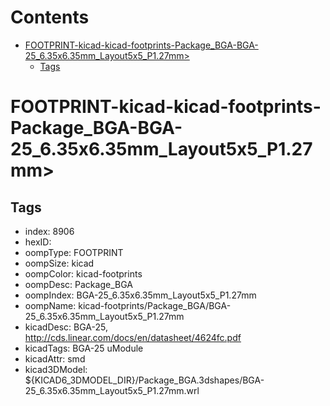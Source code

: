 



Contents
========

* [FOOTPRINT-kicad-kicad-footprints-Package_BGA-BGA-25_6.35x6.35mm_Layout5x5_P1.27mm>](#footprint-kicad-kicad-footprints-package_bga-bga-25_635x635mm_layout5x5_p127mm)
	* [Tags](#tags)

# FOOTPRINT-kicad-kicad-footprints-Package_BGA-BGA-25_6.35x6.35mm_Layout5x5_P1.27mm>

## Tags

- index: 8906
- hexID: 
- oompType: FOOTPRINT
- oompSize: kicad
- oompColor: kicad-footprints
- oompDesc: Package_BGA
- oompIndex: BGA-25_6.35x6.35mm_Layout5x5_P1.27mm
- oompName: kicad-footprints/Package_BGA/BGA-25_6.35x6.35mm_Layout5x5_P1.27mm
- kicadDesc: BGA-25, http://cds.linear.com/docs/en/datasheet/4624fc.pdf
- kicadTags: BGA-25 uModule
- kicadAttr: smd
- kicad3DModel: ${KICAD6_3DMODEL_DIR}/Package_BGA.3dshapes/BGA-25_6.35x6.35mm_Layout5x5_P1.27mm.wrl

